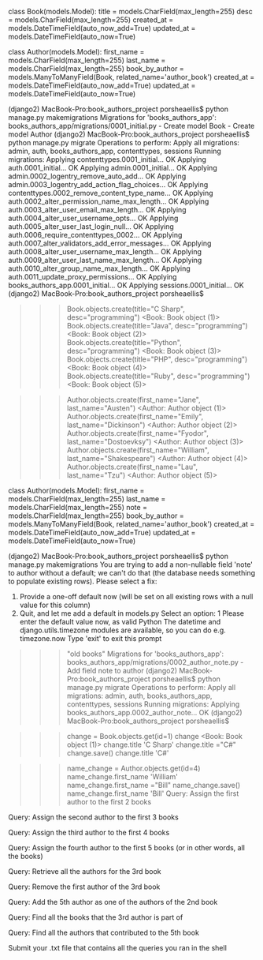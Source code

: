  <!-- Create the Book class model   -->
class Book(models.Model):
    title = models.CharField(max_length=255)
    desc = models.CharField(max_length=255)
    created_at = models.DateTimeField(auto_now_add=True)
    updated_at = models.DateTimeField(auto_now=True)

 <!-- Create the Author class model   -->
class Author(models.Model):
    first_name = models.CharField(max_length=255)
    last_name = models.CharField(max_length=255)
    book_by_author = models.ManyToManyField(Book, related_name='author_book')
    created_at = models.DateTimeField(auto_now_add=True)
    updated_at = models.DateTimeField(auto_now=True)

 <!-- Create and run the migration files to create the tables in your database   -->
(django2) MacBook-Pro:book_authors_project porsheaellis$  python manage.py makemigrations
Migrations for 'books_authors_app':
  books_authors_app/migrations/0001_initial.py
    - Create model Book
    - Create model Author
(django2) MacBook-Pro:book_authors_project porsheaellis$ python manage.py migrate
Operations to perform:
  Apply all migrations: admin, auth, books_authors_app, contenttypes, sessions
Running migrations:
  Applying contenttypes.0001_initial... OK
  Applying auth.0001_initial... OK
  Applying admin.0001_initial... OK
  Applying admin.0002_logentry_remove_auto_add... OK
  Applying admin.0003_logentry_add_action_flag_choices... OK
  Applying contenttypes.0002_remove_content_type_name... OK
  Applying auth.0002_alter_permission_name_max_length... OK
  Applying auth.0003_alter_user_email_max_length... OK
  Applying auth.0004_alter_user_username_opts... OK
  Applying auth.0005_alter_user_last_login_null... OK
  Applying auth.0006_require_contenttypes_0002... OK
  Applying auth.0007_alter_validators_add_error_messages... OK
  Applying auth.0008_alter_user_username_max_length... OK
  Applying auth.0009_alter_user_last_name_max_length... OK
  Applying auth.0010_alter_group_name_max_length... OK
  Applying auth.0011_update_proxy_permissions... OK
  Applying books_authors_app.0001_initial... OK
  Applying sessions.0001_initial... OK
(django2) MacBook-Pro:book_authors_project porsheaellis$ 


 <!-- Query: Create 5 books with the following names: C Sharp, Java, Python, PHP, Ruby   -->
 >>> Book.objects.create(title="C Sharp", desc="programming")
<Book: Book object (1)>
>>> Book.objects.create(title="Java", desc="programming")
<Book: Book object (2)>
>>> Book.objects.create(title="Python", desc="programming")
<Book: Book object (3)>
>>> Book.objects.create(title="PHP", desc="programming")
<Book: Book object (4)>
>>> Book.objects.create(title="Ruby", desc="programming")
<Book: Book object (5)>

 <!-- Query: Create 5 different authors: Jane Austen, Emily Dickinson, Fyodor Dostoevksy, William Shakespeare, Lau Tzu  -->

>>> Author.objects.create(first_name="Jane", last_name="Austen")
<Author: Author object (1)>
>>> Author.objects.create(first_name="Emily", last_name="Dickinson")
<Author: Author object (2)>
>>> Author.objects.create(first_name="Fyodor", last_name="Dostoevksy")
<Author: Author object (3)>
>>> Author.objects.create(first_name="William", last_name="Shakespeare")
<Author: Author object (4)>
>>> Author.objects.create(first_name="Lau", last_name="Tzu")
<Author: Author object (5)>

 <!-- Add a new text field in the authors table called 'notes'.  -->
class Author(models.Model):
    first_name = models.CharField(max_length=255)
    last_name = models.CharField(max_length=255)
    note = models.CharField(max_length=255)
    book_by_author = models.ManyToManyField(Book, related_name='author_book')
    created_at = models.DateTimeField(auto_now_add=True)
    updated_at = models.DateTimeField(auto_now=True)

 <!-- Create and run the migration files to update the table in your database.  -->
(django2) MacBook-Pro:book_authors_project porsheaellis$  python manage.py makemigrations
You are trying to add a non-nullable field 'note' to author without a default; we can't do that (the database needs something to populate existing rows).
Please select a fix:
 1) Provide a one-off default now (will be set on all existing rows with a null value for this column)
 2) Quit, and let me add a default in models.py
Select an option: 1
Please enter the default value now, as valid Python
The datetime and django.utils.timezone modules are available, so you can do e.g. timezone.now
Type 'exit' to exit this prompt
>>> "old books"
Migrations for 'books_authors_app':
  books_authors_app/migrations/0002_author_note.py
    - Add field note to author
(django2) MacBook-Pro:book_authors_project porsheaellis$ python manage.py migrate
Operations to perform:
  Apply all migrations: admin, auth, books_authors_app, contenttypes, sessions
Running migrations:
  Applying books_authors_app.0002_author_note... OK
(django2) MacBook-Pro:book_authors_project porsheaellis$ 

 <!-- Query: Change the name of the C Sharp book to C#   -->
>>> change = Book.objects.get(id=1)
>>> change
<Book: Book object (1)>
>>> change.title
'C Sharp'
>>> change.title ="C#"
>>> change.save()
>>> change.title
'C#'

 <!-- Query: Change the first name of the 4th author to Bill   -->
 
>>> name_change = Author.objects.get(id=4)
>>> name_change.first_name
'William'
>>> name_change.first_name ="Bill"
>>> name_change.save()
>>> name_change.first_name
'Bill'
 Query: Assign the first author to the first 2 books 

 Query: Assign the second author to the first 3 books  

 Query: Assign the third author to the first 4 books 

 Query: Assign the fourth author to the first 5 books (or in other words, all the books) 

 Query: Retrieve all the authors for the 3rd book  

 Query: Remove the first author of the 3rd book  

 Query: Add the 5th author as one of the authors of the 2nd book 

 Query: Find all the books that the 3rd author is part of  

 Query: Find all the authors that contributed to the 5th book  

 Submit your .txt file that contains all the queries you ran in the shell